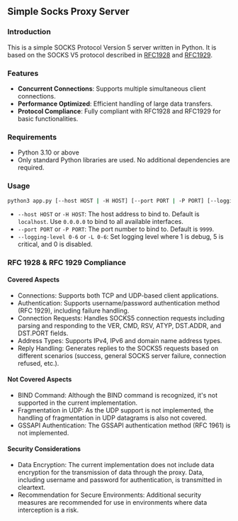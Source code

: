 ## Simple Socks Proxy Server
### Introduction
This is a simple SOCKS Protocol Version 5 server written in Python. It is based on the SOCKS V5 protocol described in [RFC1928](https://www.ietf.org/rfc/rfc1928.txt) and [RFC1929](https://www.ietf.org/rfc/rfc1929.txt).

### Features
- **Concurrent Connections**: Supports multiple simultaneous client connections.
- **Performance Optimized**: Efficient handling of large data transfers.
- **Protocol Compliance**: Fully compliant with RFC1928 and RFC1929 for basic functionalities.

### Requirements
- Python 3.10 or above
- Only standard Python libraries are used. No additional dependencies are required.

### Usage
```bash
python3 app.py [--host HOST | -H HOST] [--port PORT | -P PORT] [--logging-level 0-6 | -L 0-6]
```
- `--host HOST` or `-H HOST`: The host address to bind to. Default is `localhost`. Use `0.0.0.0` to bind to all available interfaces.
- `--port PORT` or `-P PORT`: The port number to bind to. Default is `9999`.
- `--logging-level 0-6` or `-L 0-6`: Set logging level where 1 is debug, 5 is critical, and 0 is disabled.

### RFC 1928 & RFC 1929 Compliance
#### Covered Aspects
- Connections: Supports both TCP and UDP-based client applications.
- Authentication: Supports username/password authentication method (RFC 1929), including failure handling.
- Connection Requests: Handles SOCKS5 connection requests including parsing and responding to the VER, CMD, RSV, ATYP, DST.ADDR, and DST.PORT fields.
- Address Types: Supports IPv4, IPv6 and domain name address types.
- Reply Handling: Generates replies to the SOCKS5 requests based on different scenarios (success, general SOCKS server failure, connection refused, etc.).
#### Not Covered Aspects
- BIND Command: Although the BIND command is recognized, it's not supported in the current implementation.
- Fragmentation in UDP: As the UDP support is not implemented, the handling of fragmentation in UDP datagrams is also not covered.
- GSSAPI Authentication: The GSSAPI authentication method (RFC 1961) is not implemented.
#### Security Considerations
- Data Encryption: The current implementation does not include data encryption for the transmission of data through the proxy. Data, including username and password for authentication, is transmitted in cleartext.
- Recommendation for Secure Environments: Additional security measures are recommended for use in environments where data interception is a risk.
